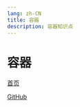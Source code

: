 ```yaml
---
lang: zh-CN
title: 容器
description: 容器知识点
---
```


# 容器

<!-- 相对路径 -->
[首页](../README.md)  

<!-- URL -->
[GitHub](https://github.com/CatNulls) 